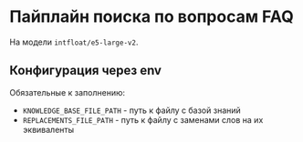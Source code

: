 # Пайплайн поиска по вопросам FAQ

На модели `intfloat/e5-large-v2`.

## Конфигурация через env

Обязательные к заполнению:

- `KNOWLEDGE_BASE_FILE_PATH` - путь к файлу с базой знаний
- `REPLACEMENTS_FILE_PATH` - путь к файлу с заменами слов на их эквиваленты
